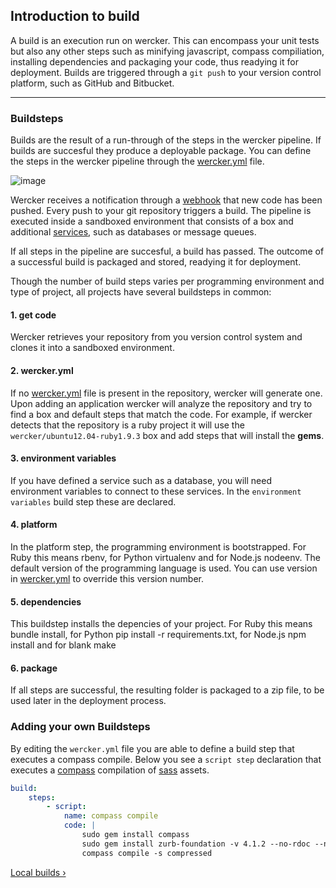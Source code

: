 ## Introduction to build

A build is an execution run on wercker.
This can encompass your unit tests but also any other steps such as minifying javascript, compass compiliation, installing dependencies and packaging your code, thus readying it for deployment.
Builds are triggered through a `git push` to your version control platform, such as GitHub and Bitbucket.

-------

### Buildsteps

Builds are the result of a run-through of the steps in the wercker pipeline. If builds are succesful they produce a deployable package. You can define the steps in the wercker pipeline through the [wercker.yml](/learn/wercker-yml/01_introduction.html) file.

![image](http://f.cl.ly/items/3S1e1Q2U462j0V0Z1e3V/wercker_pipeline_build.png)

Wercker receives a notification through a [webhook](https://help.github.com/articles/post-receive-hooks)
that new code has been pushed. Every push to your git repository triggers a build. The pipeline is
executed inside a sandboxed environment that consists of a box and
additional [services](/articles/services/), such as databases or message queues.

If all steps in the pipeline are succesful, a build has passed.
The outcome of a successful build is packaged and stored, readying it for deployment.


Though the number of build steps varies per programming environment and type of project, all projects have several buildsteps in common:

#### 1. get code
Wercker retrieves your repository from you version control system and clones it into a sandboxed environment.

#### 2. wercker.yml

If no [wercker.yml](/articles/werckeryml/) file is present in the repository, wercker will generate one.
Upon adding an application wercker will analyze the repository and try to find a box and default steps that match the code.
For example, if wercker detects that the repository is a ruby project it
will use the `wercker/ubuntu12.04-ruby1.9.3` box and add steps that will
install the **gems**.

#### 3. environment variables

If you have defined a service such as a database, you will need environment variables to connect to these services. In the `environment variables` build step these are declared.

#### 4. platform

In the platform step, the programming environment is bootstrapped. For Ruby this means rbenv, for Python virtualenv and for Node.js nodeenv. The default version of the programming language is used. You can use version in [wercker.yml](/articles/werckeryml/) to override this version number.

#### 5. dependencies

This buildstep installs the depencies of your project. For Ruby this means bundle install, for Python pip install -r requirements.txt, for Node.js npm install and for blank make

#### 6. package

If all steps are successful, the resulting folder is packaged to a zip file, to be used later in the deployment process.

### Adding your own Buildsteps

By editing the `wercker.yml` file you are able to define a build step that executes a compass compile. Below you see a `script step` declaration that executes a [compass](http://compass-style.org) compilation of [sass](http://sass-lang.com/) assets.

```yaml
build:
    steps:
        - script:
            name: compass compile
            code: |
                sudo gem install compass
                sudo gem install zurb-foundation -v 4.1.2 --no-rdoc --no-ri
                compass compile -s compressed
```

[Local builds &rsaquo;](/learn/build/02_local-builds.html "nav next build")
